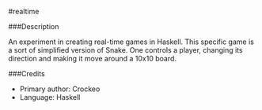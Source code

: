 #realtime

###Description

An experiment in creating real-time games in Haskell. This specific game is a sort of simplified version of Snake. One controls a player, changing its direction and making it move around a 10x10 board.

###Credits

* Primary author: Crockeo
* Language: Haskell
